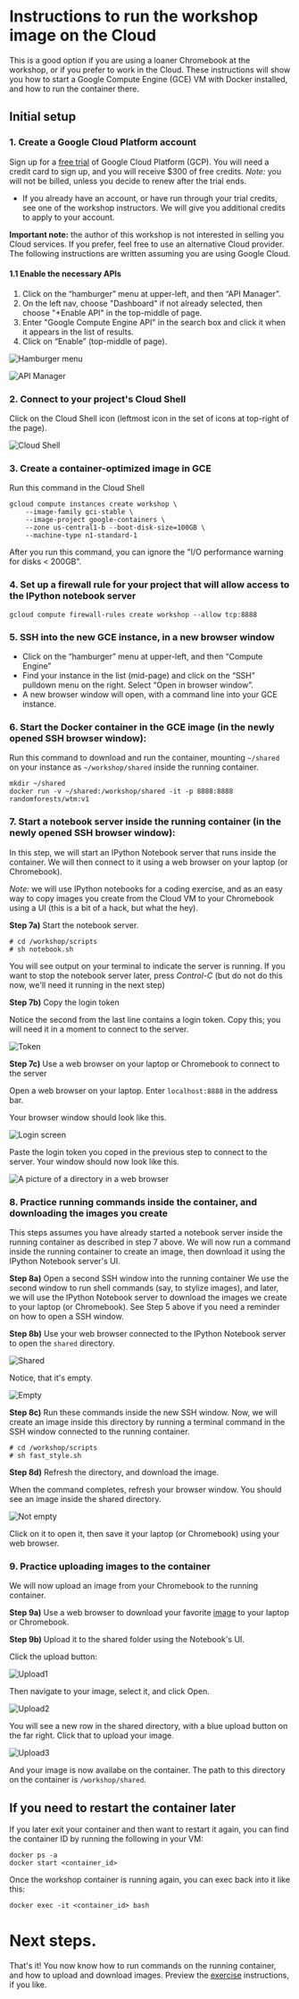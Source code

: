 # Instructions to run the workshop image on the Cloud 
This is a good option if you are using a loaner Chromebook at the workshop, or if you prefer to work in the Cloud. These instructions will show you how to start a Google Compute Engine (GCE) VM with Docker installed, and how to run the container there.

<a name="create"></a>
## Initial setup

### 1. Create a Google Cloud Platform account

Sign up for a [free trial](https://cloud.google.com/free-trial/) of Google Cloud Platform (GCP). You will need a credit card to sign up, and you will receive $300 of free credits. *Note:* you will not be billed, unless you decide to renew after the trial ends. 
* If you already have an account, or have run through your trial credits, see one of the workshop instructors. We will give you additional credits to apply to your account.

**Important note:** the author of this workshop is not interested in selling you Cloud services. If you prefer, feel free to use an alternative Cloud provider. The following instructions are written assuming you are using Google Cloud.

#### 1.1 Enable the necessary APIs

1. Click on the “hamburger” menu at upper-left, and then “API Manager”.
1. On the left nav, choose "Dashboard" if not already selected, then choose "+Enable API" in the top-middle of page.
1. Enter "Google Compute Engine API" in the search box and click it when it appears in the list of results.
1. Click on “Enable” (top-middle of page).

![Hamburger menu](../images/hamburger.png)  

![API Manager](../images/api_manager.png)

### 2. Connect to your project's Cloud Shell

Click on the Cloud Shell icon (leftmost icon in the set of icons at top-right of the page).

![Cloud Shell](../images/cloudshell.png)

### 3. Create a container-optimized image in GCE

Run this command in the Cloud Shell

```shell
gcloud compute instances create workshop \
    --image-family gci-stable \
    --image-project google-containers \
    --zone us-central1-b --boot-disk-size=100GB \
    --machine-type n1-standard-1
```

After you run this command, you can ignore the "I/O performance warning for disks < 200GB".

### 4. Set up a firewall rule for your project that will allow access to the IPython notebook server

```shell
gcloud compute firewall-rules create workshop --allow tcp:8888
```

### 5. SSH into the new GCE instance, in a new browser window

- Click on the “hamburger” menu at upper-left, and then “Compute Engine”
- Find your instance in the list (mid-page) and click on the “SSH” pulldown menu on the right. Select “Open in browser window”.
- A new browser window will open, with a command line into your GCE instance.

### 6. Start the Docker container in the GCE image (in the newly opened SSH browser window):

Run this command to download and run the container, mounting ```~/shared``` on your instance as ```~/workshop/shared``` inside the running container.

```shell
mkdir ~/shared
docker run -v ~/shared:/workshop/shared -it -p 8888:8888 randomforests/wtm:v1
```

### 7. Start a notebook server inside the running container (in the newly opened SSH browser window):

In this step, we will start an IPython Notebook server that runs inside the container. We will then connect to it using a web browser on your laptop (or Chromebook). 

*Note:* we will use IPython notebooks for a coding exercise, and as an easy way to copy images you create from the Cloud VM to your Chromebook using a UI (this is a bit of a hack, but what the hey).

**Step 7a)** Start the notebook server.

```
# cd /workshop/scripts
# sh notebook.sh
```

You will see output on your terminal to indicate the server is running. If you want to stop the notebook server later, press *Control-C* (but do not do this now, we'll need it running in the next step)

**Step 7b)** Copy the login token

Notice the second from the last line contains a login token. Copy this; you will need it in a moment to connect to the server.

![Token](../images/token.png?raw=true)

**Step 7c)** Use a web browser on your laptop or Chromebook to connect to the server

Open a web browser on your laptop. Enter ```localhost:8888``` in the address bar.

Your browser window should look like this. 

![Login screen](../images/login.png?raw=true)

Paste the login token you coped in the previous step to connect to the server. Your window should now look like this.

![A picture of a directory in a web browser](../images/notebook.png?raw=true)

### 8. Practice running commands inside the container, and downloading the images you create
This steps assumes you have already started a notebook server inside the running container as described in step 7 above. We will now run a command inside the running container to create an image, then download it using the IPython Notebook server's UI.

**Step 8a)** Open a second SSH window into the running container
We use the second window to run shell commands (say, to stylize images), and later, we will use the IPython Notebook server to download the images we create to your laptop (or Chromebook). See Step 5 above if you need a reminder on how to open a SSH window.

**Step 8b)** Use your web browser connected to the IPython Notebook server to open the ```shared``` directory.

![Shared](../images/shared.png?raw=true)

Notice, that it's empty.

![Empty](../images/empty.png?raw=true)

**Step 8c)** Run these commands inside the new SSH window.
Now, we will create an image inside this directory by running a terminal command in the SSH window connected to the running container.

```shell
# cd /workshop/scripts
# sh fast_style.sh
```

**Step 8d)** Refresh the directory, and download the image.

When the command completes, refresh your browser window. You should see an image inside the shared directory.

![Not empty](../images/not_empty.png?raw=true)

Click on it to open it, then save it your laptop (or Chromebook) using your web browser.

### 9. Practice uploading images to the container
We will now upload an image from your Chromebook to the running container.

**Step 9a)** Use a web browser to download your favorite [image](https://upload.wikimedia.org/wikipedia/commons/a/af/Cara_de_quem_caiu_do_caminh%C3%A3o..._%28cropped%29.jpg) to your laptop or Chromebook.

**Step 9b)** Upload it to the shared folder using the Notebook's UI.

Click the upload button:

![Upload1](../images/upload1.png?raw=true)

Then navigate to your image, select it, and click Open.

![Upload2](../images/upload2.png?raw=true)

You will see a new row in the shared directory, with a blue upload button on the far right. Click that to upload your image.

![Upload3](../images/upload3.png?raw=true)

And your image is now availabe on the container. The path to this directory on the container is ```/workshop/shared```.

## If you need to restart the container later

If you later exit your container and then want to restart it again, you can find the container ID by running the following in your VM:

```shell
docker ps -a
docker start <container_id>
```
Once the workshop container is running again, you can exec back into it like this:

```shell
docker exec -it <container_id> bash
```
# Next steps.
That's it! You now know how to run commands on the running container, and how to upload and download images. Preview the [exercise](exercises.md) instructions, if you like.